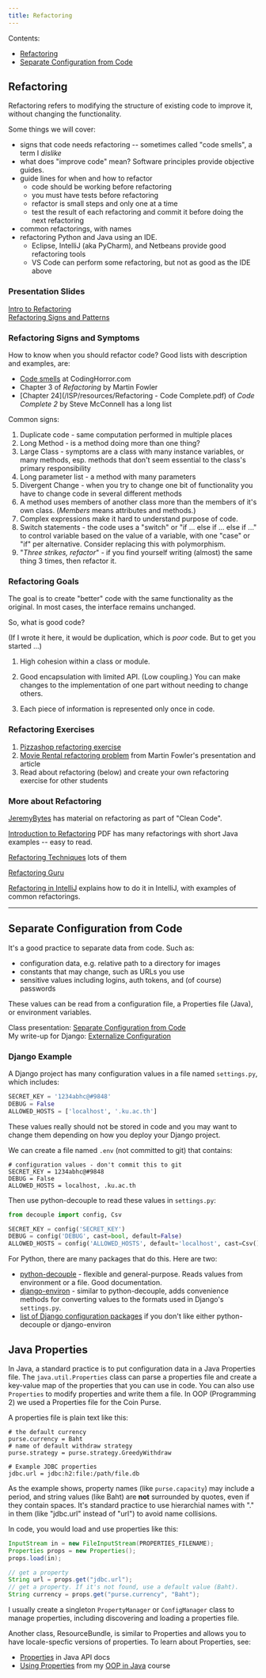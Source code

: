 ```yaml
---
title: Refactoring
---
```


Contents:
* [Refactoring](#refactoring)
* [Separate Configuration from Code](#separate-configuration-from-code)

## Refactoring

Refactoring refers to modifying the structure of existing code to improve it,
without changing the functionality.

Some things we will cover:

* signs that code needs refactoring -- sometimes called "code smells", a term I *dislike*
* what does "improve code" mean?  Software principles provide objective guides.
* guide lines for when and how to refactor
  - code should be working before refactoring
  - you must have tests before refactoring
  - refactor is small steps and only one at a time 
  - test the result of each refactoring and commit it before doing the next refactoring
* common refactorings, with names
* refactoring Python and Java using an IDE. 
  - Eclipse, IntelliJ (aka PyCharm), and Netbeans provide good refactoring tools 
  - VS Code can perform some refactoring, but not as good as the IDE above

### Presentation Slides

[Intro to Refactoring](Refactoring.pdf)    
[Refactoring Signs and Patterns](Refactoring-Patterns.pdf)      

### Refactoring Signs and Symptoms

How to know when you should refactor code?
Good lists with description and examples, are:

* [Code smells](https://blog.codinghorror.com/code-smells/) at CodingHorror.com
* Chapter 3 of *Refactoring* by Martin Fowler
* [Chapter 24](/ISP/resources/Refactoring - Code Complete.pdf) of *Code Complete 2* by Steve McConnell has a long list

Common signs:

1. Duplicate code - same computation performed in multiple places
2. Long Method - is a method doing more than one thing?
3. Large Class - symptoms are a class with many instance variables, or many methods, esp. methods that don't seem essential to the class's primary responsibility
4. Long parameter list - a method with many parameters
5. Divergent Change - when you try to change one bit of functionality you have to change code in several different methods
6. A method uses members of another class more than the members of it's own class. (*Members* means attributes and methods.)
7. Complex expressions make it hard to understand purpose of code.
8. Switch statements - the code uses a "switch" or "if ... else if ... else if ..." to control variable based on the value of a variable, with one "case" or "if" per alternative. Consider replacing this with polymorphism.
9. "*Three strikes, refactor*" - if you find yourself writing (almost) the same thing 3 times, then refactor it.


### Refactoring Goals

The goal is to create "better" code with the same functionality as the original.  In most cases, the interface remains unchanged.

So, what is good code?

(If I wrote it here, it would be duplication, which is *poor* code. But to get you started ...)

1. High cohesion within a class or module.  

2. Good encapsulation with limited API. (Low coupling.) You can make changes to the implementation of one part without needing to change others.

3. Each piece of information is represented only once in code.

### Refactoring Exercises

1. [Pizzashop refactoring exercise](https://github.com/ISP19/pizzashop)     
2. [Movie Rental refactoring problem](https://github.com/jbrucker/movierental) from Martin Fowler's presentation and article
3. Read about refactoring (below) and create your own refactoring exercise for other students

### More about Refactoring

[JeremyBytes](http://www.jeremybytes.com/Demos.aspx) has material on refactoring as part of "Clean Code".

[Introduction to Refactoring](http://www.math.uaa.alaska.edu/~afkjm/csce401/handouts/refactoring.pdf) PDF has many refactorings with short Java examples -- easy to read.

[Refactoring Techniques](https://refactoring.guru/refactoring/techniques) lots of them

[Refactoring Guru](https://refactoring.guru/refactoring)

[Refactoring in IntelliJ](https://www.jetbrains.com/help/idea/tutorial-introduction-to-refactoring.html#5db90) explains how to do it in IntelliJ, with examples of common refactorings.
 


---

## Separate Configuration from Code

It's a good practice to separate data from code. Such as:

* configuration data, e.g. relative path to a directory for images
* constants that may change, such as URLs you use
* sensitive values including logins, auth tokens, and (of course) passwords

These values can be read from a configuration file, a Properties file (Java), or environment variables.

Class presentation: [Separate Configuration from Code](Separate-config-from-code.pdf)  
My write-up for Django: [Externalize Configuration](../django/external-configuration)

### Django Example

A Django project has many configuration values in a file named `settings.py`,
which includes:
```python
SECRET_KEY = '1234abhc@#9848'
DEBUG = False
ALLOWED_HOSTS = ['localhost', '.ku.ac.th']
```

These values really should not be stored in code and you may want to change
them depending on how you deploy your Django project.

We can create a file named `.env` (not committed to git) that contains:
```shell
# configuration values - don't commit this to git
SECRET_KEY = 1234abhc@#9848
DEBUG = False
ALLOWED_HOSTS = localhost, .ku.ac.th
```

Then use python-decouple to read these values in `settings.py`:
```python
from decouple import config, Csv

SECRET_KEY = config('SECRET_KEY')
DEBUG = config('DEBUG', cast=bool, default=False)
ALLOWED_HOSTS = config('ALLOWED_HOSTS', default='localhost', cast=Csv())
```

For Python, there are many packages that do this. Here are two:

* [python-decouple][python-decouple] - flexible and general-purpose. Reads values from environment or a file. Good documentation.
* [django-environ][django-environ] - similar to python-decouple, adds convenience methods for converting values to the formats used in Django's `settings.py`.
* [list of Django configuration packages][django-configuration] if you don't like either python-decouple or django-environ

## Java Properties

In Java, a standard practice is to put configuration data in a Java Properties
file. The `java.util.Properties` class can parse a properties file
and create a key-value map of the properties that you can use in code.
You can also use `Properties` to modify properties and write them a file.
In OOP (Programming 2) we used a Properties file for the Coin Purse.

A properties file is plain text like this:
```shell
# the default currency
purse.currency = Baht
# name of default withdraw strategy
purse.strategy = purse.strategy.GreedyWithdraw

# Example JDBC properties
jdbc.url = jdbc:h2:file:/path/file.db
```

As the example shows, property names (like `purse.capacity`) may include a period, and string values (like Baht) are **not** surrounded by quotes, even if they contain spaces.
It's standard practice to use hierarchial names with "." in them (like "jdbc.url" instead of "url") to avoid name collisions.

In code, you would load and use properties like this:
```java
InputStream in = new FileInputStream(PROPERTIES_FILENAME);
Properties props = new Properties();
props.load(in);

// get a property
String url = props.get("jdbc.url");
// get a property. If it's not found, use a default value (Baht).
String currency = props.get("purse.currency", "Baht");
```
I usually create a singleton `PropertyManager` or `ConfigManager` class to manage properties,
including discovering and loading a properties file.

Another class, ResourceBundle, is similar to Properties and allows you to have locale-specfic versions of properties. 
To learn about Properties, see:

* [Properties][properties-api] in Java API docs
* [Using Properties][using-properties] from my [OOP in Java][OOP] course

[properties-api]: https://docs.oracle.com/en/java/javase/11/docs/api/java.base/java/util/Properties.html
[using-properties]: https://skeoop.github.io/properties/Using-Properties
[OOP]: https://skeoop.github.io/

[python-decouple]: https://pypi.org/project/python-decouple/
[django-environ]: https://django-environ.readthedocs.io/en/latest/
[django-configuration]: https://djangopackages.org/grids/g/configuration/
